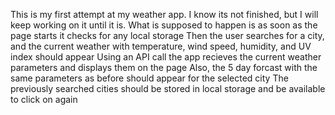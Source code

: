 This is my first attempt at my weather app. I know its not finished, but I will keep working on it until it is.
What is supposed to happen is as soon as the page starts it checks for any local storage
Then the user searches for a city, and the current weather with temperature, wind speed, humidity, and UV index should appear
Using an API call the app recieves the current weather parameters and displays them on the page
Also, the 5 day forcast with the same parameters as before should appear for the selected city
The previously searched cities should be stored in local storage and be available to click on again